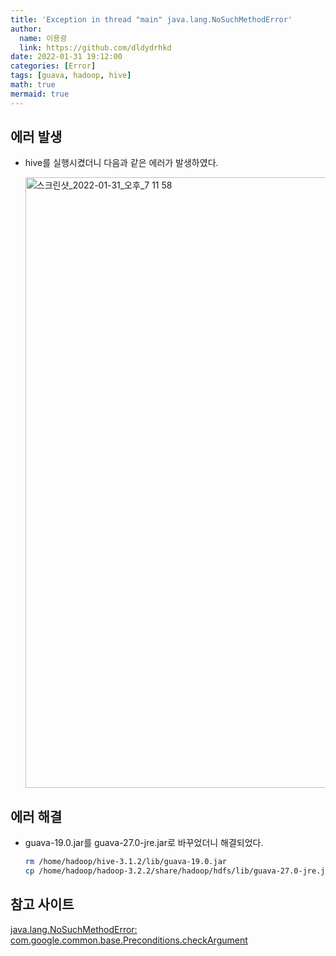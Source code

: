 ```yaml
---
title: 'Exception in thread "main" java.lang.NoSuchMethodError'
author:
  name: 이용광
  link: https://github.com/dldydrhkd
date: 2022-01-31 19:12:00
categories: [Error]
tags: [guava, hadoop, hive]
math: true
mermaid: true
---
```


## 에러 발생

- hive를 실행시켰더니 다음과 같은 에러가 발생하였다.
    
    <img width="977" alt="스크린샷_2022-01-31_오후_7 11 58" src="https://user-images.githubusercontent.com/48857296/160730274-b3b5dfef-048f-4312-b24f-83bcbfc04b0c.png">
    

## 에러 해결

- guava-19.0.jar를 guava-27.0-jre.jar로 바꾸었더니 해결되었다.
    
    ```bash
    rm /home/hadoop/hive-3.1.2/lib/guava-19.0.jar
    cp /home/hadoop/hadoop-3.2.2/share/hadoop/hdfs/lib/guava-27.0-jre.jar /home/hadoop/flume-1.9.0/lib/
    ```
    

## 참고 사이트

[java.lang.NoSuchMethodError: com.google.common.base.Preconditions.checkArgument](https://issues.apache.org/jira/browse/HIVE-22915)
